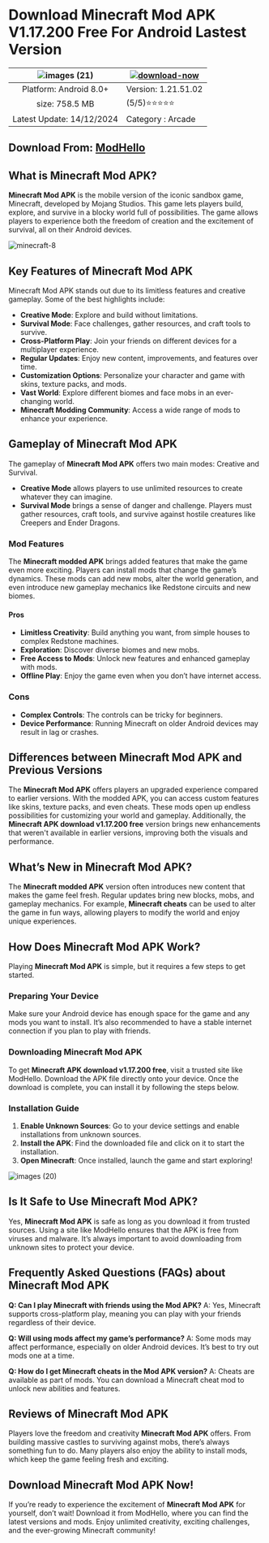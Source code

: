 # Download Minecraft Mod APK V1.17.200 Free For Android Lastest Version

| ![images (21)](https://github.com/user-attachments/assets/eca28669-3940-4e50-849e-af88b4416ad5) | [![download-now](https://github.com/user-attachments/assets/22657e67-9d2d-46af-a41a-5d365d2ddc1f)](https://modhello.com/minecraft/)  |
|:-------------------------------------------------:|-----------------------|
| Platform: Android 8.0+                      | Version: 1.21.51.02    |
| size: 758.5 MB                                |  (5/5)⭐️⭐️⭐️⭐️⭐️ |
| Latest Update: 14/12/2024                      | Category : Arcade |

## Download From: [ModHello](https://modhello.com/minecraft/)

## What is Minecraft Mod APK?

**Minecraft Mod APK** is the mobile version of the iconic sandbox game, Minecraft, developed by Mojang Studios. This game lets players build, explore, and survive in a blocky world full of possibilities. The game allows players to experience both the freedom of creation and the excitement of survival, all on their Android devices.

![minecraft-8](https://github.com/user-attachments/assets/2a5e72dd-0916-4c90-a712-25f80bdbcbe3)


## Key Features of Minecraft Mod APK

Minecraft Mod APK stands out due to its limitless features and creative gameplay. Some of the best highlights include:

- **Creative Mode**: Explore and build without limitations.
- **Survival Mode**: Face challenges, gather resources, and craft tools to survive.
- **Cross-Platform Play**: Join your friends on different devices for a multiplayer experience.
- **Regular Updates**: Enjoy new content, improvements, and features over time.
- **Customization Options**: Personalize your character and game with skins, texture packs, and mods.
- **Vast World**: Explore different biomes and face mobs in an ever-changing world.
- **Minecraft Modding Community**: Access a wide range of mods to enhance your experience.

## Gameplay of Minecraft Mod APK

The gameplay of **Minecraft Mod APK** offers two main modes: Creative and Survival.

- **Creative Mode** allows players to use unlimited resources to create whatever they can imagine.
- **Survival Mode** brings a sense of danger and challenge. Players must gather resources, craft tools, and survive against hostile creatures like Creepers and Ender Dragons.

### Mod Features
The **Minecraft modded APK** brings added features that make the game even more exciting. Players can install mods that change the game’s dynamics. These mods can add new mobs, alter the world generation, and even introduce new gameplay mechanics like Redstone circuits and new biomes.

#### Pros
- **Limitless Creativity**: Build anything you want, from simple houses to complex Redstone machines.
- **Exploration**: Discover diverse biomes and new mobs.
- **Free Access to Mods**: Unlock new features and enhanced gameplay with mods.
- **Offline Play**: Enjoy the game even when you don’t have internet access.

### Cons
- **Complex Controls**: The controls can be tricky for beginners.
- **Device Performance**: Running Minecraft on older Android devices may result in lag or crashes.

## Differences between Minecraft Mod APK and Previous Versions

The **Minecraft Mod APK** offers players an upgraded experience compared to earlier versions. With the modded APK, you can access custom features like skins, texture packs, and even cheats. These mods open up endless possibilities for customizing your world and gameplay. Additionally, the **Minecraft APK download v1.17.200 free** version brings new enhancements that weren't available in earlier versions, improving both the visuals and performance.

## What’s New in Minecraft Mod APK?

The **Minecraft modded APK** version often introduces new content that makes the game feel fresh. Regular updates bring new blocks, mobs, and gameplay mechanics. For example, **Minecraft cheats** can be used to alter the game in fun ways, allowing players to modify the world and enjoy unique experiences.

## How Does Minecraft Mod APK Work?

Playing **Minecraft Mod APK** is simple, but it requires a few steps to get started.

### Preparing Your Device
Make sure your Android device has enough space for the game and any mods you want to install. It’s also recommended to have a stable internet connection if you plan to play with friends.

### Downloading Minecraft Mod APK
To get **Minecraft APK download v1.17.200 free**, visit a trusted site like ModHello. Download the APK file directly onto your device. Once the download is complete, you can install it by following the steps below.

### Installation Guide

1. **Enable Unknown Sources**: Go to your device settings and enable installations from unknown sources.
2. **Install the APK**: Find the downloaded file and click on it to start the installation.
3. **Open Minecraft**: Once installed, launch the game and start exploring!

![images (20)](https://github.com/user-attachments/assets/6f2c32d3-b11c-4a58-8999-8d97292057e5)


## Is It Safe to Use Minecraft Mod APK?

Yes, **Minecraft Mod APK** is safe as long as you download it from trusted sources. Using a site like ModHello ensures that the APK is free from viruses and malware. It’s always important to avoid downloading from unknown sites to protect your device.

## Frequently Asked Questions (FAQs) about Minecraft Mod APK

**Q: Can I play Minecraft with friends using the Mod APK?**
A: Yes, Minecraft supports cross-platform play, meaning you can play with your friends regardless of their device.

**Q: Will using mods affect my game’s performance?**
A: Some mods may affect performance, especially on older Android devices. It’s best to try out mods one at a time.

**Q: How do I get Minecraft cheats in the Mod APK version?**
A: Cheats are available as part of mods. You can download a Minecraft cheat mod to unlock new abilities and features.

## Reviews of Minecraft Mod APK

Players love the freedom and creativity **Minecraft Mod APK** offers. From building massive castles to surviving against mobs, there’s always something fun to do. Many players also enjoy the ability to install mods, which keep the game feeling fresh and exciting.

## Download Minecraft Mod APK Now!

If you’re ready to experience the excitement of **Minecraft Mod APK** for yourself, don’t wait! Download it from ModHello, where you can find the latest versions and mods. Enjoy unlimited creativity, exciting challenges, and the ever-growing Minecraft community!

